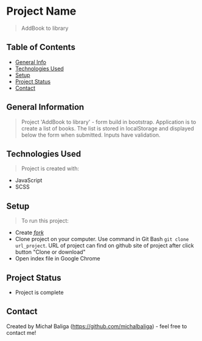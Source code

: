 # Project Name
> AddBook to library

## Table of Contents
* [General Info](#general-information)
* [Technologies Used](#technologies-used)
* [Setup](#setup)
* [Project Status](#project-status)
* [Contact](#contact)

## General Information
> Project 'AddBook to library' - form build in bootstrap. Application is to create a list of books. The list is stored in localStorage and displayed below the form when submitted. Inputs have validation. 

## Technologies Used
> Project is created with:
- JavaScript
- SCSS

## Setup
> To run this project:
- Create [*fork*](https://guides.github.com/activities/forking/)
- Clone project on your computer. Use command in Git Bash `git clone url_project`. URL of project can find on github site of project after click button "Clone or download"
- Open index file in Google Chrome

## Project Status
- Project is complete

## Contact
Created by Michał Baliga (https://github.com/michalbaliga) - feel free to contact me!
